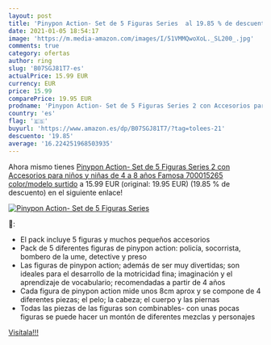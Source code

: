 ```yaml
---
layout: post
title: 'Pinypon Action- Set de 5 Figuras Series  al 19.85 % de descuento'
date: 2021-01-05 18:54:17
image: 'https://m.media-amazon.com/images/I/51VMMQwoXoL._SL200_.jpg'
comments: true
category: ofertas
author: ring
slug: 'B07SGJ81T7-es'
actualPrice: 15.99 EUR
currency: EUR
price: 15.99
comparePrice: 19.95 EUR
prodname: 'Pinypon Action- Set de 5 Figuras Series 2 con Accesorios para niños y niñas de 4 a 8 años   Famosa 700015265    color/modelo surtido'
country: 'es'
flag: '🇪🇸'
buyurl: 'https://www.amazon.es/dp/B07SGJ81T7/?tag=tolees-21'
descuento: '19.85'
average: '16.224251968503935'
---
```


Ahora mismo tienes [Pinypon Action- Set de 5 Figuras Series 2 con Accesorios para niños y niñas de 4 a 8 años   Famosa 700015265    color/modelo surtido](https://www.amazon.es/dp/B07SGJ81T7/?tag=tolees-21) a 15.99 EUR (original: 19.95 EUR) (19.85 %  de descuento) en el siguiente enlace!

[![Pinypon Action- Set de 5 Figuras Series ](https://m.media-amazon.com/images/I/51VMMQwoXoL._SL200_.jpg)](https://www.amazon.es/dp/B07SGJ81T7/?tag=tolees-21)

🔎:

- El pack incluye 5 figuras y muchos pequeños accesorios
- Pack de 5 diferentes figuras de pinypon action: policía, socorrista, bombero de la ume, detective y preso
- Las figuras de pinypon action; además de ser muy divertidas; son ideales para el desarrollo de la motricidad fina; imaginación y el aprendizaje de vocabulario; recomendadas a partir de 4 años
- Cada figura de pinypon action mide unos 8cm aprox y se compone de 4 diferentes piezas; el pelo; la cabeza; el cuerpo y las piernas
- Todas las piezas de las figuras son combinables- con unas pocas figuras se puede hacer un montón de diferentes mezclas y personajes

[Visítala!!!](https://www.amazon.es/dp/B07SGJ81T7/?tag=tolees-21)
